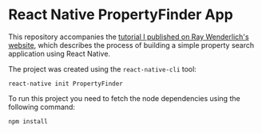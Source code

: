 # React Native PropertyFinder App

This repository accompanies the [tutorial I published on Ray Wenderlich's website](http://www.raywenderlich.com/99473/introducing-react-native-building-apps-javascript), which describes the process of building a simple property search application using React Native.

The project was created using the `react-native-cli` tool:

    react-native init PropertyFinder

To run this project you need to fetch the node dependencies using the following command:

    npm install
